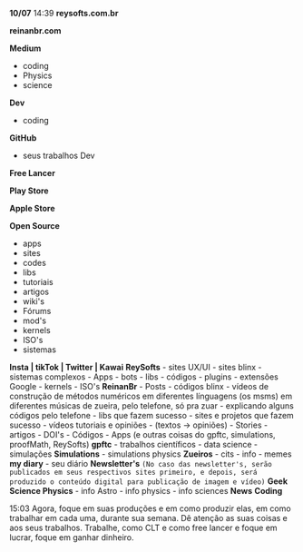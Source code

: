 **10/07**
14:39
**reysofts.com.br**

**reinanbr.com**

**Medium**
 - coding 
 - Physics 
 - science
 
**Dev**
- coding

**GitHub**
- seus trabalhos Dev 

**Free Lancer**

**Play Store**

**Apple Store**

**Open Source**
- apps
- sites
- codes
- libs
- tutoriais 
- artigos 
- wiki's 
- Fórums
- mod's
- kernels 
- ISO's
- sistemas 

**Insta | tikTok | Twitter | Kawai**
	**ReySofts** 
		- sites UX/UI
		- sites blinx
		- sistemas complexos
		- Apps 
		- bots
		- libs
		- códigos
		- plugins 
		- extensões Google 
		- kernels
		- ISO's
	**ReinanBr**
		- Posts
			- códigos blinx
				- vídeos de construção de métodos numéricos em diferentes línguagens (os msms) em diferentes músicas de zueira, pelo telefone, só pra zuar
			- explicando alguns códigos pelo telefone
			- libs que fazem sucesso
			- sites e projetos que fazem sucesso
			- vídeos tutoriais e opiniões
			- (textos -> opiniões)
		- Stories 
			- artigos
			- DOI's
			- Códigos 
			- Apps (e outras coisas do gpftc, simulations, proofMath, ReySofts)
	**gpftc**
		- trabalhos científicos
		- data science 
		- simulações
	**Simulations**
		- simulations physics
	**Zueiros**
		- cits
		- info
		- memes
	**my diary**
		- seu diário 
	**Newsletter's**
	``(No caso das newsletter's, serão publicados em seus respectivos sites primeiro, e depois, será produzido o conteúdo digital para publicação de imagem e vídeo)``
		**Geek**
		**Science Physics**
			- info Astro
			- info physics 
			- info sciences
		**News**
		**Coding**
		

15:03
Agora, foque em suas produções e em como produzir elas, em como trabalhar em cada uma, durante sua semana.
Dê atenção as suas coisas e aos seus trabalhos.
Trabalhe, como CLT e como free lancer e foque em lucrar, foque em ganhar dinheiro.